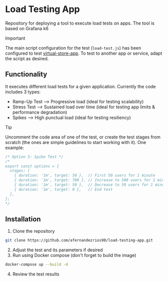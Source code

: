 # Load Testing App
Repository for deploying a tool to execute load tests on apps.
The tool is based on Grafana k6

> [!IMPORTANT]
> The main script configuration for the test (`load-test.js`) has been configured to test [virtual-store-app](https://github.com/afernandezrios90/virtual-store). To test to another app or service, adapt the script as desired.

## Functionality

It executes different load tests for a given application. Currently the code includes 3 types:
- Ramp-Up Test --> Progressive load (ideal for testing scalability)
- Stress Test --> Sustained load over time (ideal for testing app limits & performance degradation)
- Spikes --> High punctual load (ideal for testing resiliency)

> [!TIP]
> Uncomment the code area of one of the test, or create the test stages from scratch (the ones are simple guidelines to start working with it). One example:
> ```js
> /* Option 3: Spike Test */
> /*
> export const options = {
>   stages: [
>     { duration: '1m', target: 50 },  // First 50 users for 1 minute
>     { duration: '1m', target: 700 }, // Increase to 500 users for 1 minute
>     { duration: '1m', target: 50 },  // Decrease to 50 users for 1 minute
>     { duration: '1m', target: 0 },   // End test
>   ],
> };
> */
> ```

## Installation
1. Clone the repository
```bash
git clone https://github.com/afernandezrios90/load-testing-app.git
```
2. Adjust the test and its parameters if desired
3. Run using Docker compose (don't forget to build the image)
```bash
docker-compose up --build -d
```
4. Review the test results